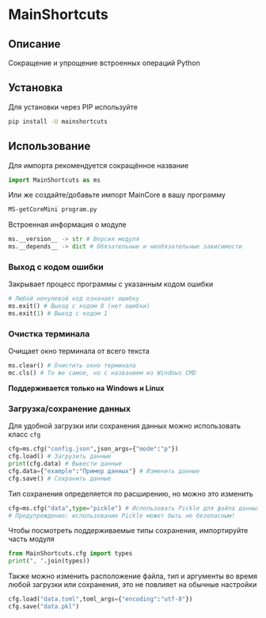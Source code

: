 # MainShortcuts
## Описание
Сокращение и упрощение встроенных операций Python
## Установка
Для установки через PIP используйте
```bash
pip install -U mainshortcuts
```
## Использование
Для импорта рекомендуется сокращённое название
```python
import MainShortcuts as ms
```
Или же создайте/добавьте импорт MainCore в вашу программу
```bash
MS-getCoreMini program.py
```
Встроенная информация о модуле
```python
ms.__version__ -> str # Версия модуля
ms.__depends__ -> dict # Обязательные и необязательные зависимости
```
### Выход с кодом ошибки
Закрывает процесс программы с указанным кодом ошибки
```python
# Любой ненулевой код означает ошибку
ms.exit() # Выход с кодом 0 (нет ошибки)
ms.exit(1) # Выход с кодом 1
```
### Очистка терминала
Очищает окно терминала от всего текста
```python
ms.clear() # Очистить окно терминала
mc.cls() # То же самое, но с названием из Windows CMD
```
**Поддерживается только на Windows и Linux**
### Загрузка/сохранение данных
Для удобной загрузки или сохранения данных можно использовать класс `cfg`
```python
cfg=ms.cfg("config.json",json_args={"mode":"p"})
cfg.load() # Загрузить данные
print(cfg.data) # Вывести данные
cfg.data={"example":"Пример данных"} # Изменить данные
cfg.save() # Сохранить данные
```
Тип сохранения определяется по расширению, но можно это изменить
```python
cfg=ms.cfg("data",type="pickle") # Использовать Pickle для файла данных
# Предупреждение: использование Pickle может быть не безопасным!
```
Чтобы посмотреть поддерживаемые типы сохранения, импортируйте часть модуля
```python
from MainShortcuts.cfg import types
print(", ".join(types))
```
Также можно изменить расположение файла, тип и аргументы во время любой загрузки или сохранения, это не повлияет на обычные настройки
```python
cfg.load("data.toml",toml_args={"encoding":"utf-8"})
cfg.save("data.pkl")
```